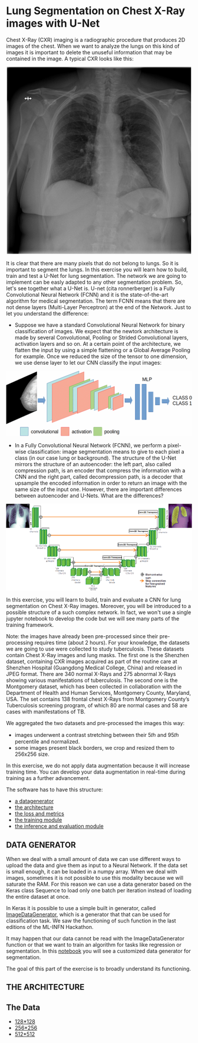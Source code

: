 # **Lung Segmentation on Chest X-Ray images with U-Net**

Chest X-Ray (CXR) imaging is a radiographic procedure that produces 2D images of the chest. When we want to analyze the lungs on this kind of images it is important to delete the unuseful information that may be contained in the image. A typical CXR looks like this:

<p align="center">
  <img src="images/P_3_190_org.png" alt="fishy" class="bg-primary mb-1" width="500px">
</p>

It is clear that there are many pixels that do not belong to lungs. So it is important to segment the lungs. In this exercise you will learn how to build, train and test a U-Net for lung segmentation. The network we are going to implement can be easly adapted to any other segmentation problem. So, let's see together what a U-Net is.
U-net (cita ronnerberger) is a Fully Convolutional Neural Network (FCNN) and it is the state-of-the-art algorithm for medical segmentation. The term FCNN means that there are not dense layers (Multi-Layer Perceptron) at the end of the Network. Just to let you understand the difference:

- Suppose we have a standard Convolutional Neural Network for binary classification of images. We expect that the newtork architecture is made by several Convolutional, Pooling or Strided Convolutional layers, activation layers and so on. At a certain point of the architecture, we flatten the input by using a simple flattening or a Global Average Pooling for example. Once we reduced the size of the tensor to one dimension, we use dense layer to let our CNN classify the input images:

<center><img src="./images/cnnfull2sfondo.gif" alt="" class="bg-primary mb-1" width="700px"></center>


- In a Fully Convolutional Neural Network (FCNN), we perform a pixel-wise classification: image segmentation means to give to each pixel a class (in our case lung or background). The structure of the U-Net mirrors the structure of an autoencoder: the left part, also called compression path, is an encoder that compress the information with a CNN and the right part, called decompression path, is a decoder that upsample the encoded information in order to return an image with the same size of the input one. However, there are important differences between autoencoder and U-Nets. What are the differences?

<center><img src="./images/unet_lung.png" alt="" class="bg-primary mb-1" width="700px"></center>

In this exercise, you will learn to build, train and evaluate a CNN for lung segmentation on Chest X-Ray images. Moreover, you will be introduced to a possible structure of a such complex network. In fact, we won't use a single jupyter notebook to develop the code but we will see many parts of the training framework.

Note: the images have already been pre-processed since their pre-processing requires time (about 2 hours). 
For your knowledge, the datasets we are going to use were collected to study tuberculosis. These datasets contain Chest X-Ray images and lung masks. The first
one is the Shenzhen dataset, containing CXR images acquired as part of the routine care at Shenzhen Hospital (Guangdong Medical College, China) and released in JPEG format. There are 340 normal X-Rays and 275 abnormal X-Rays showing various manifestations of tuberculosis. The second one is the Montgomery dataset, which has
been collected in collaboration with the Department of Health and Human Services, Montgomery County, Maryland, USA. The set contains 138 frontal chest X-Rays from Montgomery County’s Tuberculosis screening program, of which 80 are normal cases and 58 are cases with manifestations of TB. 

We aggregated the two datasets and pre-processed the images this way:
- images underwent a contrast stretching between their 5𝑡ℎ and 95𝑡ℎ percentile and normalized. 
- some images present black borders, we crop and resized them to 256x256 size.

In this exercise, we do not apply data augmentation because it will increase training time. You can develop your data augmentation in real-time during training as a further advancement.

The software has to have this structure:
- [a datagenerator ](Data_Generator/DataGenerator.ipynb)
- [the architecture](UNet_Arch/UNET_architecture.ipynb)
- [the loss and metrics](Loss_Metrics/LossMetrics.ipynb)
- [the training module](./Train_UNET.ipynb)
- [the inference and evaluation module](./Predict_UNet.ipynb)

## DATA GENERATOR

When we deal with a small amount of data we can use different ways to upload the data and give them as input to a Neural Network. If the data set is small enough, it can be loaded in a numpy array. When we deal with images, sometimes it is not possible to use this modality because we will saturate the RAM. For this reason we can use a data generator based on the Keras class Sequence to load only one batch per iteration instead of loading the entire dataset at once.

In Keras it is possible to use a simple built in generator, called  [ImageDataGenerator](https://www.tensorflow.org/api_docs/python/tf/keras/preprocessing/image/ImageDataGenerator), which is a generator that that can be used for classification task. We saw the functioning of such function in the last editions of the ML-INFN Hackathon.

It may happen that our data cannot be read with the ImageDataGenerator function or that we want to train an algorithm for tasks like regression or segmentation.
In this [notebook](Data_Generator/DataGenerator.ipynb) you will see a customized data generator for segmentation.

The goal of this part of the exercise is to broadly understand its functioning.

## THE ARCHITECTURE

## The Data

* [128*128](https://pandora.infn.it/public/f10e06)
* [256*256](https://pandora.infn.it/public/88b1cf)
* [512*512](https://pandora.infn.it/public/ced7f7)
